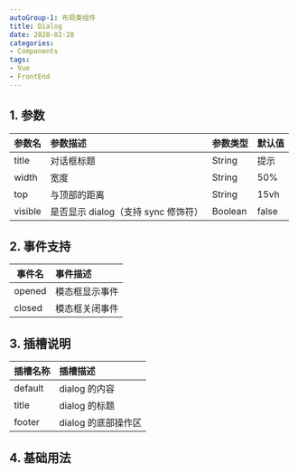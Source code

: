 ```yaml
---
autoGroup-1: 布局类组件
title: Dialog
date: 2020-02-28
categories:
- Components
tags:
- Vue
- FrontEnd
---
```


## 1. 参数

| 参数名  | 参数描述                            | 参数类型 | 默认值 |
| ------- | :---------------------------------- | :------- | :----- |
| title   | 对话框标题                          | String   | 提示   |
| width   | 宽度                                | String   | 50%    |
| top     | 与顶部的距离                        | String   | 15vh   |
| visible | 是否显示 dialog（支持 sync 修饰符） | Boolean  | false  |

## 2. 事件支持

| 事件名 | 事件描述       |
| ------ | :------------- |
| opened | 模态框显示事件 |
| closed | 模态框关闭事件 |

## 3. 插槽说明

| 插槽名称 | 插槽描述            |
| -------- | :------------------ |
| default  | dialog 的内容       |
| title    | dialog 的标题       |
| footer   | dialog 的底部操作区 |

## 4. 基础用法

<br>
<Dialog/>

::: details 点击查看代码
<<< @/docs/.vuepress/components/Dialog.vue
:::
